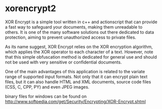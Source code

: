 xorencrypt2
===========

XOR Encrypt is a simple tool written in c++ and actionscript that can provide a fast way to safeguard your documents, making them unreadable to others. It is one of the many software solutions out there dedicated to data protection, aiming to prevent unauthorized access to private files.

As its name suggest, XOR Encrypt relies on the XOR encryption algorithm, which applies the XOR operator to each character of a text. However, note that this simple obfuscation method is dedicated for general use and should not be used with very sensitive or confidential documents.

One of the main advantages of this application is related to the variate range of supported input formats. Not only that it can encrypt plain text files, but it can also handle HTML and XML documents, source code files (CSS, C, CPP, PY) and even JPEG images.

binary files for windows can be found on
http://www.softpedia.com/get/Security/Encrypting/XOR-Encrypt.shtml
